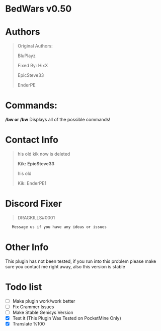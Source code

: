 # BedWars v0.50
# Authors
>Original Authors:
>
>BluPlayz
>
>Fixed By: HixX
>
>EpicSteve33
>
>EnderPE

# Commands:

**/bw or /bw** Displays all of the possible commands!

# Contact Info
>his old kik now is deleted
>
>**Kik: EpicSteve33**
>
>his old
>
>Kik: EnderPE1
>
# Discord Fixer
>DRAGKILLS#0001

```html
   Message us if you have any ideas or issues
```

# Other Info

This plugin has not been tested, if you run into this problem please make sure you contact me right away, also this version is stable

# Todo list

- [ ] Make plugin work/work better
- [ ] Fix Grammer Issues
- [ ] Make Stable Genisys Version
- [x] Test it (This Plugin Was Tested on PocketMine Only)
- [x] Translate %100
